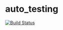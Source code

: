 # auto_testing
[![Build Status](https://travis-ci.org/WyattJordan/auto_testing.svg?branch=master)](https://travis-ci.org/WyattJordan/auto_testing)
